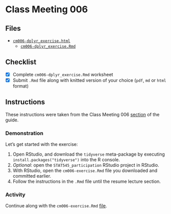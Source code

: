# Class Meeting 006
## Files
* [`cm006-dplyr_exercise.html`](https://dy-lin.github.io/STAT545-participation/cm006/cm006-dplyr_exercise.html)
  * [`cm006-dplyr_exercise.Rmd`](https://github.com/dy-lin/STAT545-participation/blob/master/cm006/cm006-dplyr_exercise.Rmd)


## Checklist
- [x] Complete `cm006-dplyr_exercise.Rmd` worksheet
- [x] Submit `.Rmd` file along with knitted version of your choice (`pdf`, `md` or `html` format)

## Instructions
These instructions were taken from the Class Meeting 006 [section](https://stat545guidebook.netlify.com/intro-to-data-wrangling-part-i.html) of the guide.

### Demonstration
Let’s get started with the exercise:

1. Open RStudio, and download the `tidyverse` meta-package by executing `install.packages("tidyverse")` into the R console.
1. _Optional_: open the `STAT545_participation` RStudio project in RStudio.
1. With RStudio, open the `cm006-exercise.Rmd` file you downloaded and committed earlier.
1. Follow the instructions in the `.Rmd` file until the resume lecture section.


### Activity
Continue along with the `cm006-exercise.Rmd` [file](https://raw.githubusercontent.com/STAT545-UBC/Classroom/master/tutorials/cm006-exercise.Rmd).
